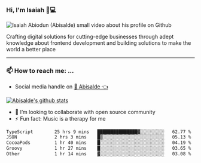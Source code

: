 ### Hi, I'm Isaiah 🌻💻

<img src="https://res.cloudinary.com/abisalde/image/upload/c_scale,h_311,w_816/v1616039512/Abisalde_github.gif" alt="Isaiah Abiodun (Abisalde) small video about his profile on Github">

Crafting digital solutions for cutting-edge businesses through adept knowledge about frontend development and building solutions to make the world a better place
<hr>

### 📫 How to reach me: ...
- Social media handle on <a href="https://twitter.com/abisalde">🔔  Abisalde   👈</a>


[![Abisalde's github stats](https://github-readme-stats.vercel.app/api?username=abisalde)](https://github.com/abisalde/github-readme-stats)

- 👯 I’m looking to collaborate with open source community
- ⚡ Fun fact: Music is a therapy for me


<!--
**abisalde/Abisalde** is a ✨ _special_ ✨ repository because its `README.md` (this file) appears on your GitHub profile.

Here are some ideas to get you started:


- 👯 I’m looking to collaborate with open source community
- 🤔 I’m looking for help with ...
- 💬 Ask me about ...
- 📫 How to reach me: ...
- 😄 Pronouns: ...
- ⚡ Fun fact: ...
-->

<!--START_SECTION:waka-->

```txt
TypeScript        25 hrs 9 mins   ███████████████▓░░░░░░░░░   62.77 %
JSON              2 hrs 3 mins    █▒░░░░░░░░░░░░░░░░░░░░░░░   05.13 %
CocoaPods         1 hr 40 mins    █░░░░░░░░░░░░░░░░░░░░░░░░   04.19 %
Groovy            1 hr 27 mins    █░░░░░░░░░░░░░░░░░░░░░░░░   03.65 %
Other             1 hr 14 mins    ▓░░░░░░░░░░░░░░░░░░░░░░░░   03.08 %
```

<!--END_SECTION:waka-->

